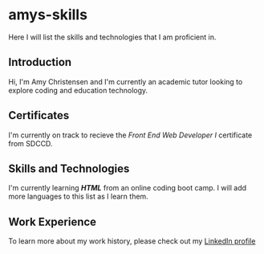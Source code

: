 # amys-skills
Here I will list the skills and technologies that I am proficient in. 

## Introduction

Hi, I'm Amy Christensen and I'm currently an academic tutor looking to explore coding and education technology.

## Certificates

I'm currently on track to recieve the _Front End Web Developer I_ certificate from SDCCD.

## Skills and Technologies

I'm currently learning _**HTML**_ from an online coding boot camp. I will add more languages to this list as I learn them.

## Work Experience

To learn more about my work history, please check out my [LinkedIn profile](https://www.linkedin.com/in/amy-sd)
